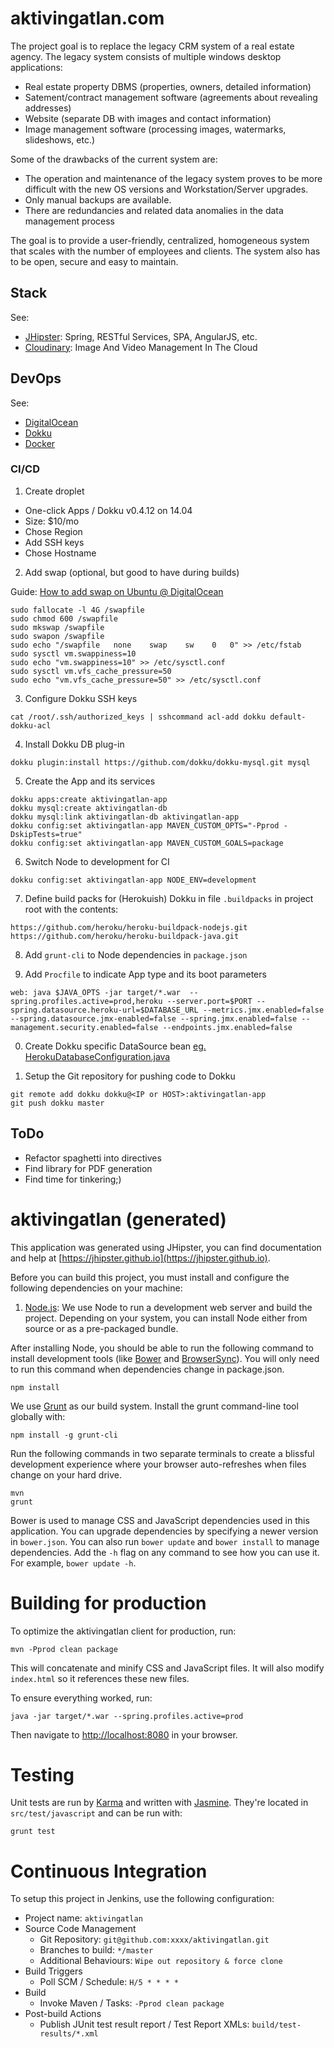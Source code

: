 # aktivingatlan.com

The project goal is to replace the legacy CRM system of a real estate agency. The legacy system consists of multiple windows desktop applications:

* Real estate property DBMS (properties, owners, detailed information)
* Satement/contract management software (agreements about revealing addresses)
* Website (separate DB with images and contact information)
* Image management software (processing images, watermarks, slideshows, etc.)

Some of the drawbacks of the current system are:

* The operation and maintenance of the legacy system proves to be more difficult with the new OS versions and Workstation/Server upgrades.
* Only manual backups are available.
* There are redundancies and related data anomalies in the data management process

The goal is to provide a user-friendly, centralized, homogeneous system that scales with the number of employees and clients. The system also has to be open, secure and easy to maintain.

## Stack

See: 

* [JHipster](https://jhipster.github.io): Spring, RESTful Services, SPA, AngularJS, etc.
* [Cloudinary](http://cloudinary.com): Image And Video Management In The Cloud

## DevOps

See:

* [DigitalOcean](https://www.digitalocean.com)
* [Dokku](http://dokku.viewdocs.io/dokku)
* [Docker](https://www.docker.com)

### CI/CD

1. Create droplet

  * One-click Apps / Dokku v0.4.12 on 14.04 
  * Size: $10/mo
  * Chose Region
  * Add SSH keys
  * Chose Hostname

2. Add swap (optional, but good to have during builds)

  Guide: [How to add swap on Ubuntu @ DigitalOcean](https://www.digitalocean.com/community/tutorials/how-to-add-swap-on-ubuntu-14-04)

  ```
  sudo fallocate -l 4G /swapfile
  sudo chmod 600 /swapfile
  sudo mkswap /swapfile
  sudo swapon /swapfile
  sudo echo "/swapfile   none    swap    sw    0   0" >> /etc/fstab
  sudo sysctl vm.swappiness=10
  sudo echo "vm.swappiness=10" >> /etc/sysctl.conf
  sudo sysctl vm.vfs_cache_pressure=50
  sudo echo "vm.vfs_cache_pressure=50" >> /etc/sysctl.conf
  ```
3. Configure Dokku SSH keys

  ```
  cat /root/.ssh/authorized_keys | sshcommand acl-add dokku default-dokku-acl
  ```

4. Install Dokku DB plug-in

  ```
  dokku plugin:install https://github.com/dokku/dokku-mysql.git mysql
  ```

5. Create the App and its services
  ```
  dokku apps:create aktivingatlan-app
  dokku mysql:create aktivingatlan-db
  dokku mysql:link aktivingatlan-db aktivingatlan-app
  dokku config:set aktivingatlan-app MAVEN_CUSTOM_OPTS="-Pprod -DskipTests=true"
  dokku config:set aktivingatlan-app MAVEN_CUSTOM_GOALS=package
  ```
6. Switch Node to development for CI

  ```
  dokku config:set aktivingatlan-app NODE_ENV=development
  ```
7. Define build packs for (Herokuish) Dokku in file `.buildpacks` in project root with the contents:

  ```
  https://github.com/heroku/heroku-buildpack-nodejs.git
  https://github.com/heroku/heroku-buildpack-java.git
  ```

8. Add `grunt-cli` to Node dependencies in `package.json`

9. Add `Procfile` to indicate App type and its boot parameters
  ```
  web: java $JAVA_OPTS -jar target/*.war  --spring.profiles.active=prod,heroku --server.port=$PORT --spring.datasource.heroku-url=$DATABASE_URL --metrics.jmx.enabled=false --spring.datasource.jmx-enabled=false --spring.jmx.enabled=false --management.security.enabled=false --endpoints.jmx.enabled=false
  ```
0. Create Dokku specific DataSource bean 
  [eg. HerokuDatabaseConfiguration.java](../blob/master/src/main/java/com/aktivingatlan/config/HerokuDatabaseConfiguration.java)

0. Setup the Git repository for pushing code to Dokku

  ```
  git remote add dokku dokku@<IP or HOST>:aktivingatlan-app
  git push dokku master
  ```

## ToDo

* Refactor spaghetti into directives
* Find library for PDF generation
* Find time for tinkering;) 

# aktivingatlan (generated)

This application was generated using JHipster, you can find documentation and help at [https://jhipster.github.io](https://jhipster.github.io).

Before you can build this project, you must install and configure the following dependencies on your machine:

1. [Node.js][]: We use Node to run a development web server and build the project.
   Depending on your system, you can install Node either from source or as a pre-packaged bundle.

After installing Node, you should be able to run the following command to install development tools (like
[Bower][] and [BrowserSync][]). You will only need to run this command when dependencies change in package.json.

    npm install

We use [Grunt][] as our build system. Install the grunt command-line tool globally with:

    npm install -g grunt-cli

Run the following commands in two separate terminals to create a blissful development experience where your browser
auto-refreshes when files change on your hard drive.

    mvn
    grunt

Bower is used to manage CSS and JavaScript dependencies used in this application. You can upgrade dependencies by
specifying a newer version in `bower.json`. You can also run `bower update` and `bower install` to manage dependencies.
Add the `-h` flag on any command to see how you can use it. For example, `bower update -h`.

# Building for production

To optimize the aktivingatlan client for production, run:

    mvn -Pprod clean package

This will concatenate and minify CSS and JavaScript files. It will also modify `index.html` so it references
these new files.

To ensure everything worked, run:

    java -jar target/*.war --spring.profiles.active=prod

Then navigate to [http://localhost:8080](http://localhost:8080) in your browser.

# Testing

Unit tests are run by [Karma][] and written with [Jasmine][]. They're located in `src/test/javascript` and can be run with:

    grunt test



# Continuous Integration

To setup this project in Jenkins, use the following configuration:

* Project name: `aktivingatlan`
* Source Code Management
    * Git Repository: `git@github.com:xxxx/aktivingatlan.git`
    * Branches to build: `*/master`
    * Additional Behaviours: `Wipe out repository & force clone`
* Build Triggers
    * Poll SCM / Schedule: `H/5 * * * *`
* Build
    * Invoke Maven / Tasks: `-Pprod clean package`
* Post-build Actions
    * Publish JUnit test result report / Test Report XMLs: `build/test-results/*.xml`

[JHipster]: https://jhipster.github.io/
[Node.js]: https://nodejs.org/
[Bower]: http://bower.io/
[Grunt]: http://gruntjs.com/
[BrowserSync]: http://www.browsersync.io/
[Karma]: http://karma-runner.github.io/
[Jasmine]: http://jasmine.github.io/2.0/introduction.html
[Protractor]: https://angular.github.io/protractor/
